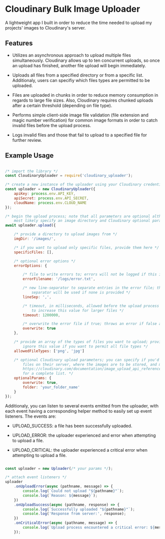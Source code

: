 # Cloudinary Bulk Image Uploader

A lightweight app I built in order to reduce the time needed to upload my projects' images to Cloudinary's server.

## Features

- Utilizes an asynchronous approach to upload multiple files simultaneously. Cloudinary allows
up to ten concurrent uploads, so once an upload has finished, another file upload will begin
immediately.

- Uploads all files from a specified directory or from a specific list. Additionaly, users
can specifiy which files types are permitted to be uploaded.

- Files are uploaded in chunks in order to reduce memory consumption in regards to large file sizes. Also, Cloudinary requires chunked uploads after a certain threshold (depending on file type).

- Performs simple client-side image file validation (file extension and magic number verification) for common image formats in order to catch invalid files before the upload process.

- Logs invalid files and those that fail to upload to a specified file for further review.

## Example Usage

``` javascript

/* import the library */
const CloudinaryUploader = require('cloudinary_uploader');

/* create a new instance of the uploader using your Cloudinary credentials */
const uploader = new CloudinaryUploader({
    apiKey: process.env.API_KEY,
    apiSecret: process.env.API_SECRET,
    cloudName: process.env.CLOUD_NAME
});

/* begin the upload process; note that all parameters are optional although you will
    most likely specify an image directory and Cloudinary optional params */
await uploader.upload({

    /* provide a directory to upload images from */
    imgDir: '/images/',

    /* if you want to upload only specific files, provide them here */
    specificFiles: [],

    /* optional error options */
    errorOptions: {

        /* file to write errors to; errors will not be logged if this isn't provided */
        errorFilename: '/logs/error.txt',

        /* new line-separator to separate entries in the error file; the OS-specific
            separator will be used if none is provided */
        lineSep: ',',

        /* timeout, in milliseconds, allowed before the upload process fails; you might need
            to increase this value for larger files */
        timeout: 1200000,

        /* overwrite the error file if true; throws an error if false and the file already exists */
        overwrite: true
    },

    /* provide an array of the types of files you want to upload; provide an empty array or
        ignore this value if you want to permit all file types */
    allowedFileTypes: ['png', 'jpg']

    /* optional Cloudinary upload parameters; you can specify if you'd like to overwrite existing
        files on their server, where the images are to be stored, and more; see
        https://cloudinary.com/documentation/image_upload_api_reference#upload_optional_parameters
        for a complete list. */
    optionalParams: {
        overwrite: true,
        folder: 'your_folder_name'
    }
});

```

Additionaly, you can listen to several events emitted from the uploader, with each event having
a corresponding helper method to easily set up event listeners. The events are:

- UPLOAD_SUCCESS: a file has been successfully uploaded.

- UPLOAD_ERROR: the uploader experienced and error when attempting to upload a file.

- UPLOAD_CRITICAL: the uploader experienced a critical error when attempting to upload a file.

``` javascript

const uploader = new Uploader(/* your params */);

/* attach event listeners */
uploader
    .onUploadError(async (pathname, message) => {
        console.log(`Could not upload "${pathname}"`);
        console.log(`Reason: ${message}`);
    })
    .onUploadSuccess(async (pathname, response) => {
        console.log(`Successfully uploaded "${pathname}"`);
        console.log('Response from server:', response);        
    })
    .onCriticalError(async (pathname, message) => {
        console.log(`Upload process encountered a critical error: ${message}`);
    });

```